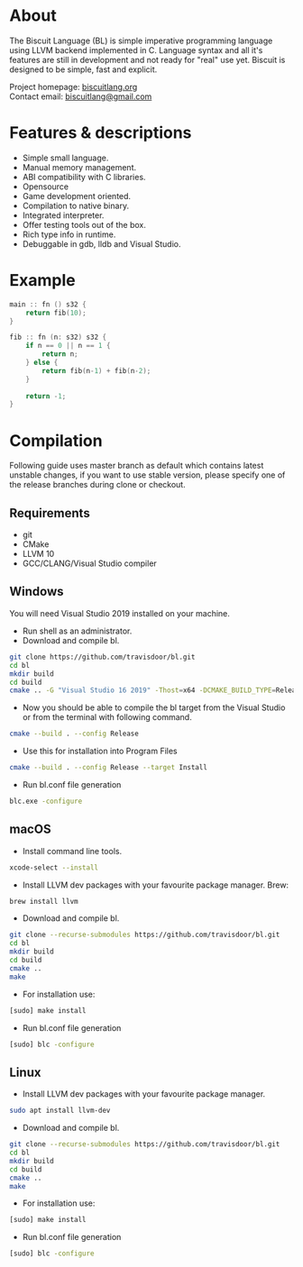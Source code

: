 # About

The Biscuit Language (BL) is simple imperative programming language using LLVM backend implemented in C. 
Language syntax and all it's features are still in development and not ready for "real" use yet. Biscuit 
is designed to be simple, fast and explicit.

Project homepage: [biscuitlang.org](http://biscuitlang.org)  
Contact email: [biscuitlang@gmail.com](mailto:biscuitlang@gmail.com)

# Features & descriptions

* Simple small language.
* Manual memory management.
* ABI compatibility with C libraries.
* Opensource
* Game development oriented.
* Compilation to native binary.
* Integrated interpreter.
* Offer testing tools out of the box.
* Rich type info in runtime.
* Debuggable in gdb, lldb and Visual Studio.


# Example

```c
main :: fn () s32 {
    return fib(10);
}

fib :: fn (n: s32) s32 {
    if n == 0 || n == 1 {
        return n;
    } else {
        return fib(n-1) + fib(n-2);
    }
    
    return -1;
}
```

# Compilation 
Following guide uses master branch as default which contains latest unstable changes, if you want to use stable version, 
please specify one of the release branches during clone or checkout.

## Requirements

* git
* CMake
* LLVM 10
* GCC/CLANG/Visual Studio compiler

    
## Windows
You will need Visual Studio 2019 installed on your machine. 

* Run shell as an administrator.
* Download and compile bl.

```bash
git clone https://github.com/travisdoor/bl.git
cd bl
mkdir build
cd build
cmake .. -G "Visual Studio 16 2019" -Thost=x64 -DCMAKE_BUILD_TYPE=Release
```

* Now you should be able to compile the bl target from the Visual Studio or from the terminal with following command.

```bash
cmake --build . --config Release
```

* Use this for installation into Program Files

```bash
cmake --build . --config Release --target Install
```

* Run bl.conf file generation

```bash
blc.exe -configure
```

## macOS
* Install command line tools.

```bash
xcode-select --install
```

* Install LLVM dev packages with your favourite package manager. Brew:

```bash
brew install llvm
```

* Download and compile bl.

```bash
git clone --recurse-submodules https://github.com/travisdoor/bl.git
cd bl
mkdir build
cd build
cmake ..
make
```

* For installation use:

```bash
[sudo] make install
```

* Run bl.conf file generation

```bash
[sudo] blc -configure
```


## Linux
* Install LLVM dev packages with your favourite package manager.

```bash
sudo apt install llvm-dev 
```

* Download and compile bl.

```bash
git clone --recurse-submodules https://github.com/travisdoor/bl.git
cd bl
mkdir build
cd build
cmake ..
make
```

* For installation use:

```bash
[sudo] make install
```

* Run bl.conf file generation

```bash
[sudo] blc -configure
```

